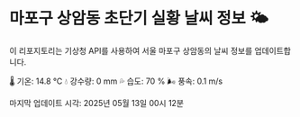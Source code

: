 
# 마포구 상암동 초단기 실황 날씨 정보 🌤️

이 리포지토리는 기상청 API를 사용하여 서울 마포구 상암동의 날씨 정보를 업데이트합니다. 

🌡️ 기온: 14.8 ℃
💧 강수량: 0 mm
💦 습도: 70 %
🌬️ 풍속: 0.1 m/s

마지막 업데이트 시각: 2025년 05월 13일 00시 12분    
